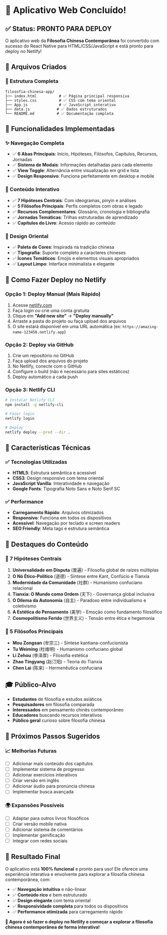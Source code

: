 # 🎉 **Aplicativo Web Concluído!**

## ✅ **Status: PRONTO PARA DEPLOY**

O aplicativo web da **Filosofia Chinesa Contemporânea** foi convertido com sucesso do React Native para HTML/CSS/JavaScript e está pronto para deploy no Netlify!

## 🚀 **Arquivos Criados**

### **📁 Estrutura Completa**
```
filosofia-chinesa-app/
├── index.html          # ✅ Página principal responsiva
├── styles.css          # ✅ CSS com tema oriental
├── App.js              # ✅ JavaScript interativo
├── data.js            # ✅ Dados estruturados
└── README.md          # ✅ Documentação completa
```

## 🌟 **Funcionalidades Implementadas**

### **✨ Navegação Completa**
- ✅ **6 Abas Principais**: Início, Hipóteses, Filósofos, Capítulos, Recursos, Jornadas
- ✅ **Sistema de Modais**: Informações detalhadas para cada elemento
- ✅ **View Toggle**: Alternância entre visualização em grid e lista
- ✅ **Design Responsivo**: Funciona perfeitamente em desktop e mobile

### **🎯 Conteúdo Interativo**
- ✅ **7 Hipóteses Centrais**: Com ideogramas, pinyin e análises
- ✅ **5 Filósofos Principais**: Perfis completos com obras e legado
- ✅ **Recursos Complementares**: Glossário, cronologia e bibliografia
- ✅ **Jornadas Temáticas**: Trilhas estruturadas de aprendizado
- ✅ **Capítulos do Livro**: Acesso rápido ao conteúdo

### **🎨 Design Oriental**
- ✅ **Paleta de Cores**: Inspirada na tradição chinesa
- ✅ **Tipografia**: Suporte completo a caracteres chineses
- ✅ **Ícones Temáticos**: Emojis e elementos visuais apropriados
- ✅ **Layout Limpo**: Interface minimalista e elegante

## 🚀 **Como Fazer Deploy no Netlify**

### **Opção 1: Deploy Manual (Mais Rápido)**
1. Acesse [netlify.com](https://netlify.com)
2. Faça login ou crie uma conta gratuita
3. Clique em **"Add new site"** → **"Deploy manually"**
4. Arraste a pasta do projeto ou faça upload dos arquivos
5. O site estará disponível em uma URL automática (ex: `https://amazing-name-123456.netlify.app`)

### **Opção 2: Deploy via GitHub**
1. Crie um repositório no GitHub
2. Faça upload dos arquivos do projeto
3. No Netlify, conecte com o GitHub
4. Configure o build (não é necessário para sites estáticos)
5. Deploy automático a cada push

### **Opção 3: Netlify CLI**
```bash
# Instalar Netlify CLI
npm install -g netlify-cli

# Fazer login
netlify login

# Deploy
netlify deploy --prod --dir .
```

## 📱 **Características Técnicas**

### **✅ Tecnologias Utilizadas**
- **HTML5**: Estrutura semântica e acessível
- **CSS3**: Design responsivo com tema oriental
- **JavaScript Vanilla**: Interatividade e navegação
- **Google Fonts**: Tipografia Noto Sans e Noto Serif SC

### **✅ Performance**
- **Carregamento Rápido**: Arquivos otimizados
- **Responsivo**: Funciona em todos os dispositivos
- **Acessível**: Navegação por teclado e screen readers
- **SEO Friendly**: Meta tags e estrutura semântica

## 🎯 **Destaques do Conteúdo**

### **🌟 7 Hipóteses Centrais**
1. **Universalidade em Disputa** (普遍) - Filosofia global de raízes múltiplas
2. **O Nó Ético-Político** (道德) - Síntese entre Kant, Confúcio e Tianxia
3. **Modernidade da Comunidade** (社群) - Humanismo confuciano relacional
4. **Tianxia: O Mundo como Ordem** (天下) - Governança global inclusiva
5. **O Dilema da Autonomia** (自主) - Paradoxo entre individualismo e coletivismo
6. **A Estética do Pensamento** (美学) - Emoção como fundamento filosófico
7. **Cosmopolitismo Ferido** (世界主义) - Tensão entre ética e hegemonia

### **👤 5 Filósofos Principais**
- **Mou Zongsan** (牟宗三) - Síntese kantiana-confucionista
- **Tu Weiming** (杜维明) - Humanismo confuciano global
- **Li Zehou** (李泽厚) - Filosofia estética
- **Zhao Tingyang** (赵汀阳) - Teoria do Tianxia
- **Chen Lai** (陈来) - Hermenêutica confuciana

## 🎓 **Público-Alvo**

- **Estudantes** de filosofia e estudos asiáticos
- **Pesquisadores** em filosofia comparada
- **Interessados** em pensamento chinês contemporâneo
- **Educadores** buscando recursos interativos
- **Público geral** curioso sobre filosofia chinesa

## 🔮 **Próximos Passos Sugeridos**

### **📈 Melhorias Futuras**
- [ ] Adicionar mais conteúdo dos capítulos
- [ ] Implementar sistema de progresso
- [ ] Adicionar exercícios interativos
- [ ] Criar versão em inglês
- [ ] Adicionar áudio para pronúncia chinesa
- [ ] Implementar busca avançada

### **🌍 Expansões Possíveis**
- [ ] Adaptar para outros livros filosóficos
- [ ] Criar versão mobile nativa
- [ ] Adicionar sistema de comentários
- [ ] Implementar gamificação
- [ ] Integrar com redes sociais

## 🎉 **Resultado Final**

O aplicativo está **100% funcional** e pronto para uso! Ele oferece uma experiência interativa e envolvente para explorar a filosofia chinesa contemporânea, com:

- ✅ **Navegação intuitiva** e não-linear
- ✅ **Conteúdo rico** e bem estruturado
- ✅ **Design elegante** com tema oriental
- ✅ **Responsividade completa** para todos os dispositivos
- ✅ **Performance otimizada** para carregamento rápido

**🚀 Agora é só fazer o deploy no Netlify e começar a explorar a filosofia chinesa contemporânea de forma interativa!**